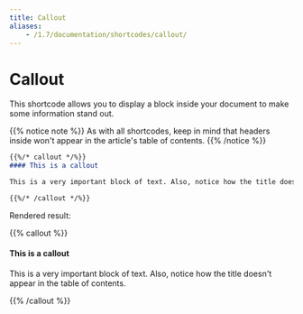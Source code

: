 ```yaml
---
title: Callout
aliases:
    - /1.7/documentation/shortcodes/callout/
---
```


# Callout

This shortcode allows you to display a block inside your document to make some information stand out.

{{% notice note %}}
As with all shortcodes, keep in mind that headers inside won't appear in the article's table of contents.
{{% /notice %}}

```markdown
{{%/* callout */%}}
#### This is a callout

This is a very important block of text. Also, notice how the title doesn't appear in the table of contents.

{{%/* /callout */%}} 
```

Rendered result:

{{% callout %}}
#### This is a callout

This is a very important block of text. Also, notice how the title doesn't appear in the table of contents.

{{% /callout %}} 
